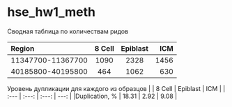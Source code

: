 # hse_hw1_meth
Сводная таблица по количествам ридов 

|    Region    |     8 Cell     |    Epiblast   |    ICM     | 
| :---         |     :---:      |     :---:     |    ---:    | 
| 11347700-11367700   | 1090     | 2328    | 1456       |              
| 40185800-40195800   | 464      | 1062    |  630       | 

Уровень дупликации для каждого из образцов
|     | 8 Cell   | Epiblast    |  ICM  |
| :--- | :---: | :---: | ---:   |
|Duplication, % | 18.31  | 2.92  | 9.08  |
